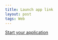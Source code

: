 ```yaml
---
title: Launch app link
layout: post
tags: Web
---
```



[Start your application](myapp://jp.app/openwith)

